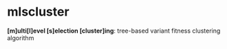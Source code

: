# mlscluster

**[m]ulti[l]evel [s]election [cluster]ing**: tree-based variant fitness clustering algorithm
